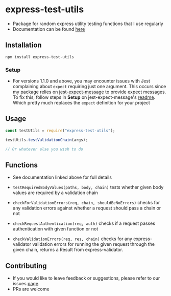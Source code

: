 # express-test-utils

-   Package for random express utility testing functions that I use regularly
-   Documentation can be found [here](https://hugophibbs.github.io/express-test-utils/)

## Installation

```shell
npm install express-test-utils
```

### Setup

-   For versions 1.1.0 and above, you may encounter issues with Jest complaining about `expect` requiring just one argument. This occurs since my package relies on [jest-expect-message](https://www.npmjs.com/package/jest-expect-message) to provide expect messages. To fix this, follow steps in **Setup** on jest-expect-message's [readme](https://www.npmjs.com/package/jest-expect-message#readme). Which pretty much replaces the `expect` definition for your project

## Usage

```typescript
const testUtils = require("express-test-utils");

testUtils.testValidationChain(args);

// Or whatever else you wish to do
```

## Functions

-   See documentation linked above for full details

-   `testRequiredBodyValues(paths, body, chain)` tests whether given body values are required by a validation chain
-   `checkForValidationErrors(req, chain, shouldBeNoErrors)` checks for any validation errors against whether a request should pass a chain or not
-   `checkRequestAuthentication(req, auth)` checks if a request passes authentication with given function or not
-   `checkValidationErrors(req, res, chain)` checks for any express-validator validation errors for running the given request through the given chain, returns a Result from express-validator.

## Contributing
- If you would like to leave feedback or suggestions, please refer to our issues [page](https://github.com/HugoPhibbs/express-test-utils/issues).
- PRs are welcome
